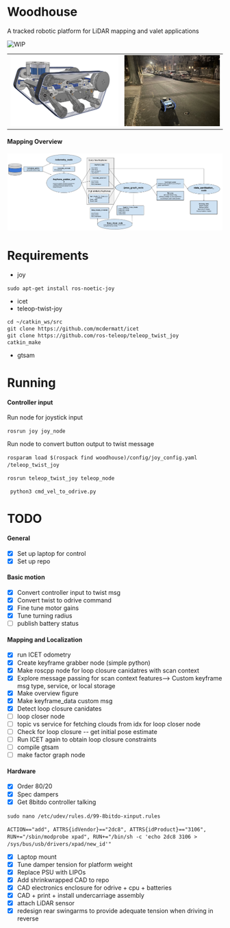 # Woodhouse

A tracked robotic platform for LiDAR mapping and valet applications

![WIP](https://img.shields.io/badge/status-WIP-yellow)



<table>
  <tr>
    <td style="text-align: center;">
      <img src="./demo/frontV2.jpg" width="410" />
    </td>
    <td style="text-align: center;">
      <img src="./demo/road.jpg" width="360" />
    </td>
  </tr>
</table>


#### Mapping Overview

<img src="./demo/woodhouse_rqt_graph.png" alt="Node Graph Overview" width="800"/>

# Requirements 
* joy

```sudo apt-get install ros-noetic-joy```

* icet 
* teleop-twist-joy
```
cd ~/catkin_ws/src
git clone https://github.com/mcdermatt/icet
git clone https://github.com/ros-teleop/teleop_twist_joy
catkin_make
```

* gtsam

# Running

#### Controller input

Run node for joystick input

```rosrun joy joy_node```

Run node to convert button output to twist message

```rosparam load $(rospack find woodhouse)/config/joy_config.yaml /teleop_twist_joy```

```rosrun teleop_twist_joy teleop_node```

``` python3 cmd_vel_to_odrive.py```

# TODO

#### General
* [X] Set up laptop for control
* [X] Set up repo

#### Basic motion

* [X] Convert controller input to twist msg
* [X] Convert twist to odrive command
* [X] Fine tune motor gains
* [X] Tune turning radius
* [ ] publish battery status

#### Mapping and Localization

* [X] run ICET odometry
* [X] Create keyframe grabber node (simple python)
* [X] Make roscpp node for loop closure canidatres with scan context
* [X] Explore message passing for scan context features--> Custom keyframe msg type, service, or local storage
* [X] Make overview figure  
* [X] Make keyframe_data custom msg
* [X] Detect loop closure canidates
* [ ] loop closer node
* [ ] topic vs service for fetching clouds from idx for loop closer node
* [ ] Check for loop closure -- get initial pose estimate
* [ ] Run ICET again to obtain loop closure constraints
* [ ] compile gtsam
* [ ] make factor graph node

#### Hardware

* [X] Order 80/20
* [X] Spec dampers
* [X] Get 8bitdo controller talking
 
 ```sudo nano /etc/udev/rules.d/99-8bitdo-xinput.rules ```

   ```ACTION=="add", ATTRS{idVendor}=="2dc8", ATTRS{idProduct}=="3106", RUN+="/sbin/modprobe xpad", RUN+="/bin/sh -c 'echo 2dc8 3106 > /sys/bus/usb/drivers/xpad/new_id'"```

* [X] Laptop mount
* [X] Tune damper tension for platform weight
* [X] Replace PSU with LIPOs
* [X] Add shrinkwrapped CAD to repo
* [X] CAD electronics enclosure for odrive + cpu + batteries
* [X] CAD + print + install undercarriage assembly
* [X] attach LiDAR sensor
* [X] redesign rear swingarms to provide adequate tension when driving in reverse 